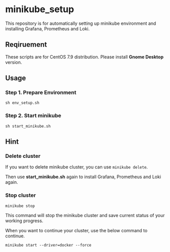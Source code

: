 # minikube_setup
This repository is for automatically setting up minikube environment and installing Grafana, Prometheus and Loki.

## Reqiruement
These scripts are for CentOS 7.9 distribution. Please install **Gnome Desktop** version.

## Usage
### Step 1. Prepare Environment
```sh env_setup.sh```

### Step 2. Start minikube
```sh start_minikube.sh```

## Hint
### Delete cluster
If you want to delete minikube cluster, you can use ```minikube delete```. 

Then use **start_minikube.sh** again to install Grafana, Prometheus and Loki again.

### Stop cluster
```minikube stop```

This command will stop the minikube cluster and save current status of your working progress.

When you want to continue your cluster, use the below command to continue.

```minikube start --driver=docker --force```
